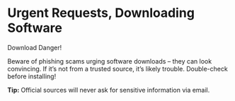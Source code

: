 # Urgent Requests, Downloading Software

Download Danger!

Beware of phishing scams urging software downloads – they can look convincing. If it’s not from a trusted source, it’s likely trouble. Double-check before installing!

**Tip:** Official sources will never ask for sensitive information via email.

